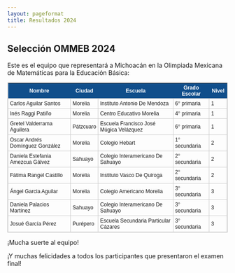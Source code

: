 ```yaml
---
layout: pageformat
title: Resultados 2024
---
```


<style type="text/css">
	table.results-table {
		font-size: 12px;
		border: 1px solid #CCC; 
		font-family: Arial, Helvetica, sans-serif;
	} 
	.results-table td {
		padding: 4px;
		margin: 3px;
		border: 1px solid #CCC;
	}
	.results-table th {
		background-color: #104E8B; 
		color: #FFF;
		font-weight: bold;
	}
</style>

## Selección OMMEB 2024

Este es el equipo que representará a Michoacán en la Olimpiada Mexicana de Matemáticas para la Educación Básica:

<table class="results-table">
<thead><tr class="tableizer-firstrow"><th>Nombre</th><th>Ciudad</th><th>Escuela</th><th>Grado Escolar</th><th>Nivel</th></tr></thead><tbody>
 <tr><td>Carlos Aguilar Santos</td><td>Morelia</td><td>Instituto Antonio De Mendoza</td><td>6° primaria</td><td>1</td></tr>
 <tr><td>Inés Raggi Patiño</td><td>Morelia</td><td>Centro Educativo Morelia</td><td>4° primaria</td><td>1</td></tr>
 <tr><td>Gretel Valderrama Aguilera</td><td>Pátzcuaro</td><td>Escuela Francisco José Múgica Velázquez</td><td>6° primaria</td><td>1</td></tr>
 <tr><td>Oscar Andrés Domínguez González</td><td>Morelia</td><td>Colegio Hebart</td><td>1° secundaria</td><td>2</td></tr>
 <tr><td>Daniela Estefania Amezcua Gálvez</td><td>Sahuayo</td><td>Colegio Interamericano De Sahuayo</td><td>2° secundaria</td><td>2</td></tr>
 <tr><td>Fátima Rangel Castillo</td><td>Morelia</td><td>Instituto Vasco De Quiroga</td><td>2° secundaria</td><td>2</td></tr>
 <tr><td>Ángel Garcia Aguilar</td><td>Morelia</td><td>Colegio Americano Morelia</td><td>3° secundaria</td><td>3</td></tr>
 <tr><td>Daniela Palacios Martínez</td><td>Sahuayo</td><td>Colegio Interamericano De Sahuayo</td><td>3° secundaria</td><td>3</td></tr>
 <tr><td>Josué García Pérez</td><td>Purépero</td><td>Escuela Secundaria Particular Cázares</td><td>3° secundaria</td><td>3</td></tr>
</tbody></table>

¡Mucha suerte al equipo!

¡Y muchas felicidades a todos los participantes que presentaron el examen final!

